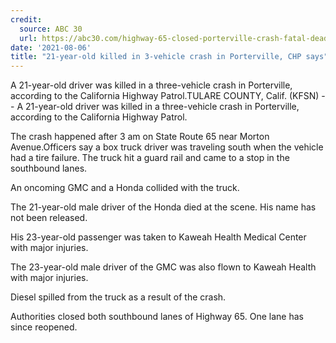 ```yaml
---
credit:
  source: ABC 30
  url: https://abc30.com/highway-65-closed-porterville-crash-fatal-deadly/10934473/
date: '2021-08-06'
title: "21-year-old killed in 3-vehicle crash in Porterville, CHP says"
---
```

A 21-year-old driver was killed in a three-vehicle crash in Porterville, according to the California Highway Patrol.TULARE COUNTY, Calif. (KFSN) -- A 21-year-old driver was killed in a three-vehicle crash in Porterville, according to the California Highway Patrol.

The crash happened after 3 am on State Route 65 near Morton Avenue.Officers say a box truck driver was traveling south when the vehicle had a tire failure. The truck hit a guard rail and came to a stop in the southbound lanes.

An oncoming GMC and a Honda collided with the truck.

The 21-year-old male driver of the Honda died at the scene. His name has not been released.

His 23-year-old passenger was taken to Kaweah Health Medical Center with major injuries.

The 23-year-old male driver of the GMC was also flown to Kaweah Health with major injuries.

Diesel spilled from the truck as a result of the crash.

Authorities closed both southbound lanes of Highway 65. One lane has since reopened.

